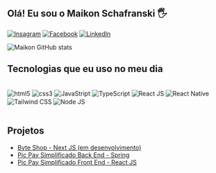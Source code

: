 ## Olá! Eu sou o Maikon Schafranski 🖐️

[![Insagram](https://img.shields.io/badge/Instagram-E4405F?style=for-the-badge&logo=instagram&logoColor=white)](https://www.instagram.com/maikonschafranski_/)
[![Facebook](https://img.shields.io/badge/Facebook-1877F2?style=for-the-badge&logo=facebook&logoColor=white)](https://www.facebook.com/maikon.schafranski.771?mibextid=ibOpuV)
[![LinkedIn](https://img.shields.io/badge/LinkedIn-0077B5?style=for-the-badge&logo=linkedin&logoColor=white)](https://www.linkedin.com/in/maikon-schafranski-3414372ab?utm_source=share&utm_campaign=share_via&utm_content=profile&utm_medium=ios_app)

![Maikon GitHub stats](https://github-readme-stats.vercel.app/api?username=MaikonSchafranski&show_icons=true&theme=radical)

## Tecnologias que eu uso no meu dia
<div style="display: inline_block"><br/>
<img align="center" alt="html5" src="https://img.shields.io/badge/HTML5-E34F26?style=for-the-badge&logo=html5&logoColor=white" />
<img align="center" alt="css3" src="https://img.shields.io/badge/CSS3-1572B6?style=for-the-badge&logo=css3&logoColor=white" />
<img align="center" alt="JavaStript" src="https://img.shields.io/badge/JavaScript-323330?style=for-the-badge&logo=javascript&logoColor=F7DF1E" />
<img align="center" alt="TypeScript" src="https://img.shields.io/badge/TypeScript-007ACC?style=for-the-badge&logo=typescript&logoColor=white" />
<img align="center" alt="React JS" src="https://img.shields.io/badge/React-20232A?style=for-the-badge&logo=react&logoColor=61DAFB" />
<img align="center" alt="React Native" src="https://img.shields.io/badge/React_Native-20232A?style=for-the-badge&logo=react&logoColor=61DAFB" />
<img align="center" alt="Tailwind CSS" src="https://img.shields.io/badge/Tailwind_CSS-38B2AC?style=for-the-badge&logo=tailwind-css&logoColor=white" />
<img align="center" alt="Node JS" src="https://img.shields.io/badge/Node.js-43853D?style=for-the-badge&logo=node.js&logoColor=white" />
</div><br/>

## Projetos
- [Byte Shop - Next JS (em desenvolvimento)](https://github.com/MaikonSchafranski/byte-shop)
- [Pic Pay Simplificado Back End - Spring](https://github.com/MaikonSchafranski/pic-pay-simplificado-back-end)
- [Pic Pay Simplificado Front End - React JS](https://github.com/MaikonSchafranski/pic-pay-simplificado-front-end)

